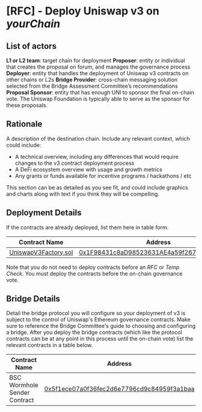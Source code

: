 # [RFC] - Deploy Uniswap v3 on *yourChain*

## List of actors
**L1 or L2 team**: target chain for deployment
**Proposer**: entity or individual that creates the proposal on forum, and manages the governance process
**Deployer**: entity that handles the deployment of Uniswap v3 contracts on other chains or L2s
**Bridge Provider**: cross-chain messaging solution selected from the Bridge Assessment Committee’s recommendations
**Proposal Sponsor**: entity that has enough UNI to sponsor the final on-chain vote. The Uniswap Foundation is typically able to serve as the sponsor for these proposals.

## Rationale
A description of the destination chain. Include any relevant context, which could include:
- A technical overview, including any differences that would require changes to the v3 contract deployment process
- A DeFi ecosystem overview with usage and growth metrics
- Any grants or funds available for incentive programs / hackathons / etc

This section can be as detailed as you see fit, and could include graphics and charts along with text if you think they will be compelling.

## Deployment Details
If the contracts are already deployed, list them here in table form.

| Contract Name                                                                                       | Address                                                                                                               |
| --------------------------------------------------------------------------------------------------- | --------------------------------------------------------------------------------------------------------------------- |
| [UniswapV3Factory.sol](https://github.com/Uniswap/v3-core/blob/main/contracts/UniswapV3Factory.sol) | [0x1F98431c8aD98523631AE4a59f267346ea31F984](https://etherscan.io/address/0x1F98431c8aD98523631AE4a59f267346ea31F984) |

Note that you do not need to deploy contracts before an *RFC* or *Temp Check*. You must deploy the contracts before the on-chain governance vote.

## Bridge Details
Detail the bridge protocol you will configure so your deployment of v3 is subject to the control of Uniswap's Ethereum governance contracts. Make sure to reference the Bridge Committee's guide to choosing and configuring a bridge. After you deploy the bridge contracts (which like the protocol contracts can be at any point in this process until the on-chain vote) list the relevant contracts in a table below.

| Contract Name                | Address                                                                                                                      |
| ---------------------------- | ---------------------------------------------------------------------------------------------------------------------------- |
| BSC Wormhole Sender Contract | [0x5f1ece07a0f36fec2d6e7796cd9c84959f3a1baa](https://goerli.etherscan.io/address/0x5f1ece07a0f36fec2d6e7796cd9c84959f3a1baa) |
